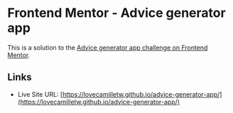 # Frontend Mentor - Advice generator app

This is a solution to the [Advice generator app challenge on Frontend Mentor](https://www.frontendmentor.io/challenges/advice-generator-app-QdUG-13db).

## Links

- Live Site URL: [https://lovecamilletw.github.io/advice-generator-app/](https://lovecamilletw.github.io/advice-generator-app/)

